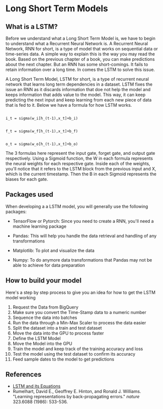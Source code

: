 # Long Short Term Models

  

## What is a LSTM?

  

Before we understand what a Long Short Term Model is, we have to begin to understand what a Recurrent Neural Network is. A Recurrent Neural Network, RNN for short, is a type of model that works on sequential data or time-series data. A simple way to explain this is the way you may read the book. Based on the previous chapter of a book, you can make predictions about the next chapter. But an RNN has some short-comings. It fails to retain information over a long time. In comes the LSTM to solve this issue.

  

A Long Short Term Model, LSTM for short, is a type of recurrent neural network that learns long term dependencies in a dataset. LSTM fixes the issue an RNN as it discards information that doe not help the model and keeps information that adds value to the model. This way, it can keep predicting the next input and keep learning from each new piece of data that is fed to it. Below we have a formula for how LSTM works.

  ```asciimath

i_t = sigma(w_i[h_(t-1),x_t]+b_i)

```

```asciimath

f_t = sigma(w_f[h_(t-1),x_t]+b_f)

```
```asciimath

o_t = sigma(w_o[h_(t-1),x_t]+b_o)

```

The 3 formulas here represent the input gate, forget gate,  and output gate respectively. Using a Sigmoid function, the W in each formula represents the neural weights for each respective gate. Inside each of the weights, you'll notice that it refers to the LSTM block from the previous input and X, which is the current timestamp. Then the B in each Sigmoid represents the biases for each gate.

## Packages used

  

When developing a a LSTM model, you will generally use the following packages:

- TensorFlow or Pytorch: Since you need to create a RNN, you'll need a machine learning package

- Pandas: This will help you handle the data retrieval and handling of any transformations

- Matplotlib: To plot and visualize the data

- Numpy: To do anymore data transformations that Pandas may not be able to achieve for data preparation

## How to build your model
Here's a step by step process to give you an idea for how to get the LSTM model working

 1. Request the Data from BigQuery
 2. Make sure you convert the Time-Stamp data to a numeric number
 3. Sequence the data into batches
 4. Run the data through a Min-Max Scaler to process the data easier
 5. Split the dataset into a train and test dataset
 6. Move the data into the GPU to process faster
 7. Define the LSTM Model
 8. Move the Model into the GPU
 9. Train the model and keep track of the training accuracy and loss
 10. Test the model using the test dataset to confirm its accuracy
 11. Feed sample dates to the model to get predictions

## References

-  [LSTM and its Equations](https://medium.com/@divyanshu132/lstm-and-its-equations-5ee9246d04af)
- Rumelhart, David E., Geoffrey E. Hinton, and Ronald J. Williams. "Learning representations by back-propagating errors." _nature_ 323.6088 (1986): 533-536.

